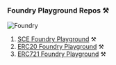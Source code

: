 ### Foundry Playground Repos ⚒️

![Foundry](https://book.getfoundry.sh/images/foundry-banner.png)

1. [SCE Foundry Playground](https://github.com/operation-c/SCE-Foundry_Playground) ⚒️
2. [ERC20 Foundry Playground](https://github.com/operation-c/ERC20-Foundry_Playground) ⚒️
3. [ERC721 Foundry Playground](https://github.com/operation-c/ERC721-Foundry_Playground) ⚒️
